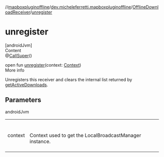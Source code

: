 //[mapboxpluginoffline](../../../index.md)/[dev.micheleferretti.mapboxpluginoffline](../index.md)/[OfflineDownloadReceiver](index.md)/[unregister](unregister.md)



# unregister  
[androidJvm]  
Content  
@[CallSuper](https://developer.android.com/reference/kotlin/androidx/annotation/CallSuper.html)()  
  
open fun [unregister](unregister.md)(context: [Context](https://developer.android.com/reference/kotlin/android/content/Context.html))  
More info  


Unregisters this receiver and clears the internal list returned by [getActiveDownloads](get-active-downloads.md).



## Parameters  
  
androidJvm  
  
| | |
|---|---|
| <a name="dev.micheleferretti.mapboxpluginoffline/OfflineDownloadReceiver/unregister/#android.content.Context/PointingToDeclaration/"></a>context| <a name="dev.micheleferretti.mapboxpluginoffline/OfflineDownloadReceiver/unregister/#android.content.Context/PointingToDeclaration/"></a><br><br>Context used to get the LocalBroadcastManager instance.<br><br>|
  
  




